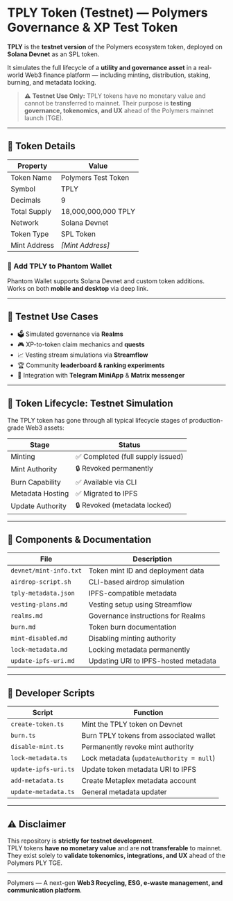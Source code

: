 # TPLY Token (Testnet) — Polymers Governance & XP Test Token

**TPLY** is the **testnet version** of the Polymers ecosystem token, deployed on **Solana Devnet** as an SPL token.  

It simulates the full lifecycle of a **utility and governance asset** in a real-world Web3 finance platform — including minting, distribution, staking, burning, and metadata locking.

> ⚠️ **Testnet Use Only:** TPLY tokens have no monetary value and cannot be transferred to mainnet. Their purpose is **testing governance, tokenomics, and UX** ahead of the Polymers mainnet launch (TGE).

---

## 🔧 Token Details

| Property | Value |
|----------|-------|
| Token Name | Polymers Test Token |
| Symbol | TPLY |
| Decimals | 9 |
| Total Supply | 18,000,000,000 TPLY |
| Network | Solana Devnet |
| Token Type | SPL Token |
| Mint Address | *[Mint Address]* | Mainnet: PLYKdaCUgxTUw6rSjWbgSN97Qtecb6Fy6SazWf1tvAC

### 🪪 Add TPLY to Phantom Wallet
Phantom Wallet supports Solana Devnet and custom token additions.  
Works on both **mobile and desktop** via deep link.

---

## 📌 Testnet Use Cases

- 🗳️ Simulated governance via **Realms**
- 🎮 XP-to-token claim mechanics and **quests**
- 📈 Vesting stream simulations via **Streamflow**
- 🏆 Community **leaderboard & ranking experiments**
- 🧩 Integration with **Telegram MiniApp** & **Matrix messenger**

---

## 🔐 Token Lifecycle: Testnet Simulation

The TPLY token has gone through all typical lifecycle stages of production-grade Web3 assets:

| Stage | Status |
|-------|-------|
| Minting | ✅ Completed (full supply issued) |
| Mint Authority | 🔒 Revoked permanently |
| Burn Capability | ✅ Available via CLI |
| Metadata Hosting | ✅ Migrated to IPFS |
| Update Authority | 🔒 Revoked (metadata locked) |

---

## 🧰 Components & Documentation

| File | Description |
|------|------------|
| `devnet/mint-info.txt` | Token mint ID and deployment data |
| `airdrop-script.sh` | CLI-based airdrop simulation |
| `tply-metadata.json` | IPFS-compatible metadata |
| `vesting-plans.md` | Vesting setup using Streamflow |
| `realms.md` | Governance instructions for Realms |
| `burn.md` | Token burn documentation |
| `mint-disabled.md` | Disabling minting authority |
| `lock-metadata.md` | Locking metadata permanently |
| `update-ipfs-uri.md` | Updating URI to IPFS-hosted metadata |

---

## 🧪 Developer Scripts

| Script | Function |
|--------|---------|
| `create-token.ts` | Mint the TPLY token on Devnet |
| `burn.ts` | Burn TPLY tokens from associated wallet |
| `disable-mint.ts` | Permanently revoke mint authority |
| `lock-metadata.ts` | Lock metadata (`updateAuthority = null`) |
| `update-ipfs-uri.ts` | Update token metadata URI to IPFS |
| `add-metadata.ts` | Create Metaplex metadata account |
| `update-metadata.ts` | General metadata updater |

---

## ⚠️ Disclaimer

This repository is **strictly for testnet development**.  
TPLY tokens **have no monetary value** and are **not transferable** to mainnet.  
They exist solely to **validate tokenomics, integrations, and UX** ahead of the Polymers PLY TGE.

---

Polymers — A next-gen **Web3 Recycling, ESG, e-waste management, and communication platform**.
